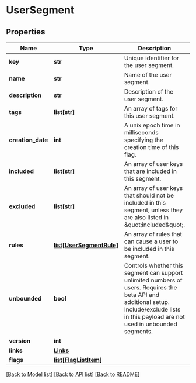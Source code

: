 # UserSegment

## Properties
Name | Type | Description | Notes
------------ | ------------- | ------------- | -------------
**key** | **str** | Unique identifier for the user segment. | 
**name** | **str** | Name of the user segment. | 
**description** | **str** | Description of the user segment. | [optional] 
**tags** | **list[str]** | An array of tags for this user segment. | [optional] 
**creation_date** | **int** | A unix epoch time in milliseconds specifying the creation time of this flag. | 
**included** | **list[str]** | An array of user keys that are included in this segment. | [optional] 
**excluded** | **list[str]** | An array of user keys that should not be included in this segment, unless they are also listed in \&quot;included\&quot;. | [optional] 
**rules** | [**list[UserSegmentRule]**](UserSegmentRule.md) | An array of rules that can cause a user to be included in this segment. | [optional] 
**unbounded** | **bool** | Controls whether this segment can support unlimited numbers of users. Requires the beta API and additional setup. Include/exclude lists in this payload are not used in unbounded segments. | [optional] 
**version** | **int** |  | [optional] 
**links** | [**Links**](Links.md) |  | [optional] 
**flags** | [**list[FlagListItem]**](FlagListItem.md) |  | [optional] 

[[Back to Model list]](../README.md#documentation-for-models) [[Back to API list]](../README.md#documentation-for-api-endpoints) [[Back to README]](../README.md)


